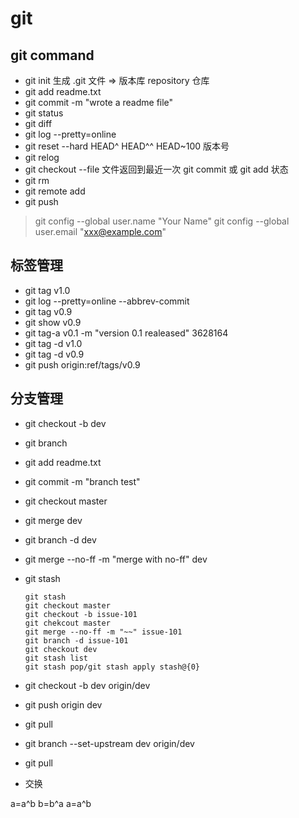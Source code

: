 # git

## git command

- git init 生成 .git 文件 => 版本库 repository 仓库
- git add readme.txt
- git commit -m "wrote a readme file"
- git status
- git diff
- git log --pretty=online
- git reset --hard HEAD^
                   HEAD^^
                   HEAD~100
                   版本号
- git relog
- git checkout --file 文件返回到最近一次 git commit 或 git add 状态
- git rm
- git remote add
- git push


> git config --global user.name "Your Name"
> git config --global user.email "xxx@example.com"

## 标签管理

- git tag v1.0
- git log --pretty=online --abbrev-commit
- git tag v0.9
- git show v0.9
- git tag-a v0.1 -m "version 0.1 realeased" 3628164
- git tag -d v1.0
- git tag -d v0.9
- git push origin:ref/tags/v0.9

## 分支管理

- git checkout -b dev
- git branch
- git add readme.txt
- git commit -m "branch test"
- git checkout master
- git merge dev
- git branch -d dev
- git merge --no-ff -m "merge with no-ff" dev
- git stash
    ```
    git stash
    git checkout master
    git checkout -b issue-101
    git chekcout master
    git merge --no-ff -m "~~" issue-101
    git branch -d issue-101
    git checkout dev
    git stash list
    git stash pop/git stash apply stash@{0}
    ```
- git checkout -b dev origin/dev
- git push origin dev
- git pull
- git branch --set-upstream dev origin/dev
- git pull

- 交换

a=a^b
b=b^a
a=a^b
